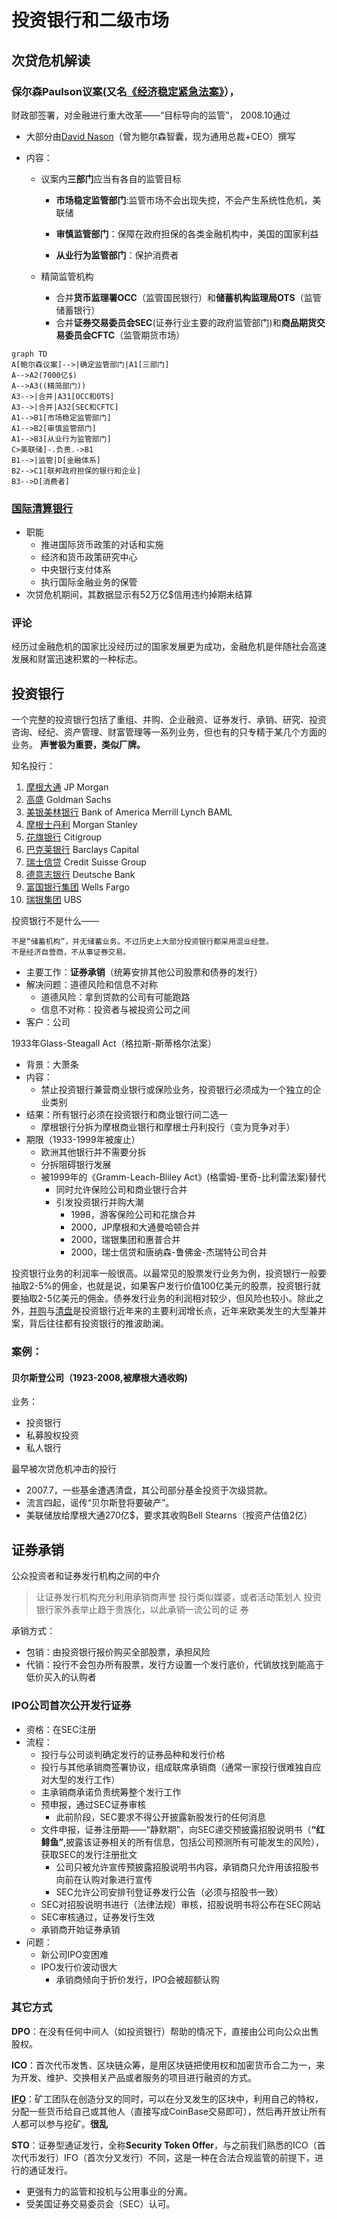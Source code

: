 # 投资银行和二级市场
## 次贷危机解读
### 保尔森Paulson议案(又名[《经济稳定紧急法案》](https://zh.wikipedia.org/wiki/%E7%B6%93%E6%BF%9F%E7%A9%A9%E5%AE%9A%E7%B7%8A%E6%80%A5%E6%B3%95%E6%A1%88)），
财政部签署，对金融进行重大改革——“目标导向的监管”， 2008.10通过
- 大部分由[David Nason](https://en.wikipedia.org/wiki/David_Nason)（曾为鲍尔森智囊，现为通用总裁+CEO）撰写
  
- 内容：
	- 议案内**三部门**应当有各自的监管目标
		- **市场稳定监管部门**:监管市场不会出现失控，不会产生系统性危机，美联储
      
		- **审慎监管部门**：保障在政府担保的各类金融机构中，美国的国家利益
      
		- **从业行为监管部门**：保护消费者
      
	- 精简监管机构
    
		- 合并**货币监理署OCC**（监管国民银行）和**储蓄机构监理局OTS**（监管储蓄银行）  
		- 合并**证券交易委员会SEC**(证券行业主要的政府监管部门)和**商品期货交易委员会CFTC**（监管期货市场）

```mermaid
graph TD
A[鲍尔森议案]-->|确定监管部门|A1[三部门]
A-->A2(7000亿$)
A-->A3((精简部门))
A3-->|合并|A31[OCC和OTS]
A3-->|合并|A32[SEC和CFTC]
A1-->B1[市场稳定监管部门]
A1-->B2[审慎监管部门]
A1-->B3[从业行为监管部门]
C>美联储]-.负责.->B1
B1-->|监管|D[金融体系]
B2-->C1[联邦政府担保的银行和企业]
B3-->D[消费者]
```
### [国际清算银行](https://www.bis.org/)
- 职能
	-  推进国际货币政策的对话和实施
	-  经济和货币政策研究中心
	- 中央银行支付体系
	-  执行国际金融业务的保管
- 次贷危机期间，其数据显示有52万亿$信用违约掉期未结算
### 评论
经历过金融危机的国家比没经历过的国家发展更为成功，金融危机是伴随社会高速发展和财富迅速积累的一种标志。

## 投资银行
一个完整的投资银行包括了重组、并购、企业融资、证券发行、承销、研究、投资咨询、经纪、资产管理、财富管理等一系列业务，但也有的只专精于某几个方面的业务。
**声誉极为重要，类似厂牌。**

知名投行：
1.  [摩根大通](https://zh.wikipedia.org/wiki/%E6%91%A9%E6%A0%B9%E5%A4%A7%E9%80%9A "摩根大通")  JP Morgan
2.  [高盛](https://zh.wikipedia.org/wiki/%E9%AB%98%E7%9B%9B "高盛")  Goldman Sachs
3.  [美银美林银行](https://zh.wikipedia.org/wiki/%E7%BE%8E%E9%93%B6%E7%BE%8E%E6%9E%97%E9%9B%86%E5%9B%A2 "美银美林集团")  Bank of America Merrill Lynch BAML
4.  [摩根士丹利](https://zh.wikipedia.org/wiki/%E6%91%A9%E6%A0%B9%E5%A3%AB%E4%B8%B9%E5%88%A9 "摩根士丹利")  Morgan Stanley
5.  [花旗银行](https://zh.wikipedia.org/wiki/%E8%8A%B1%E6%97%97%E9%93%B6%E8%A1%8C "花旗银行")  Citigroup
6.  [巴克莱银行](https://zh.wikipedia.org/wiki/%E5%B7%B4%E5%85%8B%E8%8E%B1%E9%93%B6%E8%A1%8C "巴克莱银行")  Barclays Capital
7.  [瑞士信贷](https://zh.wikipedia.org/wiki/%E7%91%9E%E5%A3%AB%E4%BF%A1%E8%B4%B7%E9%9B%86%E5%9C%98 "瑞士信贷集团")  Credit Suisse Group
8.  [德意志银行](https://zh.wikipedia.org/wiki/%E5%BE%B7%E6%84%8F%E5%BF%97%E9%93%B6%E8%A1%8C "德意志银行")  Deutsche Bank
9.  [富国银行集团](https://zh.wikipedia.org/wiki/%E5%AF%8C%E5%9B%BD%E9%93%B6%E8%A1%8C%E9%9B%86%E5%9B%A2 "富国银行集团")  Wells Fargo
10.  [瑞银集团](https://zh.wikipedia.org/wiki/%E7%91%9E%E9%93%B6%E9%9B%86%E5%9B%A2 "瑞银集团")  UBS

投资银行不是什么——

	不是“储蓄机构”，并无储蓄业务。不过历史上大部分投资银行都采用混业经营。
	不是经济自营商，不从事证券交易。

- 主要工作：**证券承销**（统筹安排其他公司股票和债券的发行）
- 解决问题：道德风险和信息不对称
	- 道德风险：拿到贷款的公司有可能跑路
	- 信息不对称：投资者与被投资公司之间
- 客户：公司 

1933年Glass-Steagall Act（格拉斯-斯蒂格尔法案）
- 背景：大萧条
- 内容：
	- 禁止投资银行兼营商业银行或保险业务，投资银行必须成为一个独立的企业类别
- 结果：所有银行必须在投资银行和商业银行间二选一
	- 摩根银行分拆为摩根商业银行和摩根士丹利投行（变为竞争对手）
- 期限（1933-1999年被废止）
	- 欧洲其他银行并不需要分拆
	- 分拆阻碍银行发展 
	- 被1999年的《Gramm-Leach-Bliley Act》(格雷姆-里奇-比利雷法案)替代
		- 同时允许保险公司和商业银行合并
		- 引发投资银行并购大潮
			-	1998，游客保险公司和花旗合并
			-	2000，JP摩根和大通曼哈顿合并
			-	2000，瑞银集团和惠普合并
			-	2000，瑞士信贷和唐纳森-鲁佛金-杰瑞特公司合并

投资银行业务的利润率一般很高。以最常见的股票发行业务为例，投资银行一般要抽取2-5%的佣金，也就是说，如果客户发行价值100亿美元的股票，投资银行就要抽取2-5亿美元的佣金。债券发行业务的利润相对较少，但风险也较小。除此之外，[并购](https://zh.wikipedia.org/wiki/%E4%BD%B5%E8%B3%BC "并购")与[清盘](https://zh.wikipedia.org/wiki/%E6%B8%85%E7%9B%A4 "清盘")是投资银行近年来的主要利润增长点，近年来欧美发生的大型兼并案，背后往往都有投资银行的推波助澜。

### 案例：
#### 贝尔斯登公司（1923-2008,被摩根大通收购)

业务：
- 投资银行
- 私募股权投资
- 私人银行

最早被次贷危机冲击的投行
- 2007.7，一些基金遭遇清盘，其公司部分基金投资于次级贷款。
- 流言四起，谣传“贝尔斯登将要破产”。
- 美联储放给摩根大通270亿$，要求其收购Bell Stearns（按资产估值2亿）

## 证券承销
公众投资者和证券发行机构之间的中介
>让证券发行机构充分利用承销商声誉
>投行类似媒婆，或者活动策划人
>投资银行家外表举止趋于贵族化，以此承销一流公司的证 券

承销方式：
- 包销：由投资银行报价购买全部股票，承担风险
- 代销：投行不会包办所有股票，发行方设置一个发行底价，代销放找到能高于低价买入的认购者
### IPO公司首次公开发行证券

- 资格：在SEC注册
- 流程：
	- 投行与公司谈判确定发行的证券品种和发行价格
	- 投行与其他承销商签署协议，组成联席承销商（通常一家投行很难独自应对大型的发行工作）
	- 主承销商承诺负责统筹整个发行工作
	- 预申报，通过SEC证券审核
		- 此前阶段，SEC要求不得公开披露新股发行的任何消息
	- 文件申报，证券注册期——“静默期”，向SEC递交预披露招股说明书（**“红鲱鱼”**,披露该证券相关的所有信息，包括公司预测所有可能发生的风险），获取SEC的发行注册批文
		- 公司只被允许宣传预披露招股说明书内容，承销商只允许用该招股书向前在认购对象进行宣传
		- SEC允许公司安排刊登证券发行公告（必须与招股书一致）
	- SEC对招股说明书进行（法律法规）审核，招股说明书将公布在SEC网站
	- SEC审核通过，证券发行生效
	- 承销商开始证券承销
- 问题：
	- 新公司IPO变困难
	- IPO发行价波动很大
		- 承销商倾向于折价发行，IPO会被超额认购

### 其它方式
**DPO**：在没有任何中间人（如投资银行）帮助的情况下，直接由公司向公众出售股权。

**ICO**：首次代币发售、区块链众筹，是用区块链把使用权和加密货币合二为一，来为开发、维护、交换相关产品或者服务的项目进行融资的方式。

[**IFO**](https://www.leiphone.com/news/201801/TGwoM5ZEN6aUA9CT.html)：矿工团队在创造分叉的同时，可以在分叉发生的区块中，利用自己的特权，分配一些货币给自己或其他人（直接写成CoinBase交易即可），然后再开放让所有人都可以参与挖矿。**很乱**

**STO**：证券型通证发行，全称**Security Token Offer**，与之前我们熟悉的ICO（首次代币发行）IFO（首次分叉发行）不同，这是一种在合法合规监管的前提下，进行的通证发行。
- 更强有力的监管和投机与公用事业的分离。
- 受美国证券交易委员会（SEC）认可。
